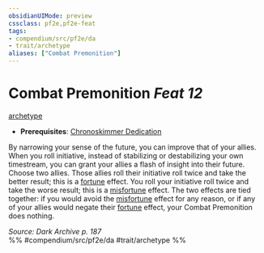 ```yaml
---
obsidianUIMode: preview
cssclass: pf2e,pf2e-feat
tags:
- compendium/src/pf2e/da
- trait/archetype
aliases: ["Combat Premonition"]
---
```

# Combat Premonition  *Feat 12*  
[archetype](/rules/traits/archetype.md)  

- **Prerequisites**: [Chronoskimmer Dedication](/compendium/feats/chronoskimmer-dedication-da.md)

By narrowing your sense of the future, you can improve that of your allies. When you roll initiative, instead of stabilizing or destabilizing your own timestream, you can grant your allies a flash of insight into their future. Choose two allies. Those allies roll their initiative roll twice and take the better result; this is a [fortune](/rules/traits/fortune.md) effect. You roll your initiative roll twice and take the worse result; this is a [misfortune](/rules/traits/misfortune.md) effect. The two effects are tied together: if you would avoid the [misfortune](/rules/traits/misfortune.md) effect for any reason, or if any of your allies would negate their [fortune](/rules/traits/fortune.md) effect, your Combat Premonition does nothing.

*Source: Dark Archive p. 187*  
%% #compendium/src/pf2e/da #trait/archetype %%